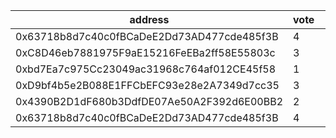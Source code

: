 address|vote|timestamp|signature
---|---|---|---
0x63718b8d7c40c0fBCaDeE2Dd73AD477cde485f3B|4|1607434645|0xeb02557ceaaa00d0d1da6abf41edd7061f8bd9d0d1a32656b3991929ebbabbcf2b7bed60b7baefda350d16241db2d9b4baefdc3dccc77daa67c1a66d87ff0e1c1c
0xC8D46eb7881975F9aE15216FeEBa2ff58E55803c|3|1607434657|0x530db499f2ff04db57bc78aabbe2624fe27d5af4fac37ab5899578da5e4ae51553f616fa5dc4cf4f001644d2d70ea23f1223713eadfc7e2e38602c22f9cf67ab1c
0xbd7Ea7c975Cc23049ac31968c764af012CE45f58|1|1607434667|0xfbacc78a6709ebc4b637de1f79f526126d219f4f277ff35ea6d2a2a75e2f7b2f039536a008589374b52a8a34a3866c9d50943d32903082db3cc669fbd1deb4741c
0xD9bf4b5e2B088E1FFCbEFC93e28e2A7349d7cc35|3|1607434706|0xfc35bdab6c13135d53e68c80c901d6131c1ea3d3914dd13f0cc1bd1eb47aa567182589e2abc4827a12e49b6f7027276bcf354a92865305c2dc8590a3d0cf4b6d1c
0x4390B2D1dF680b3DdfDE07Ae50A2F392d6E00BB2|2|1607434785|0x377564d9e6076a376ce7dcbbe5577dcfb7cf2f9289218db0b645e4e8d6c4d3626905cd8e17ed4a3a2803dd335c2a4a0120e4281bfe0dd286895c11b55951e75f1b
0x63718b8d7c40c0fBCaDeE2Dd73AD477cde485f3B|4|1607435060|0xc044d7732cf3f1949275d63d3ac52e5abcb15b620da793ba6b03a46e1e8dbf02598a3beeb955aa2e29f1feee53ec758c26bb436ae10c4e460664d1ab81ff90001b